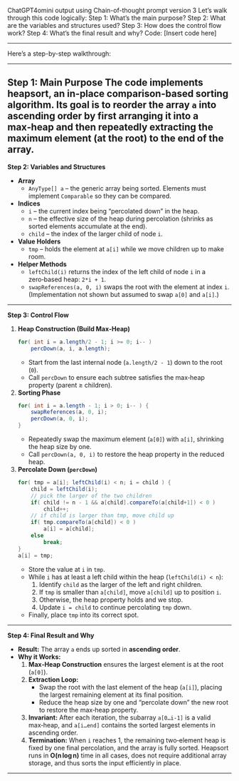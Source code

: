 ChatGPT4omini output using Chain-of-thought prompt version 3
Let’s walk through this code logically:
Step 1: What’s the main purpose?
Step 2: What are the variables and structures used?
Step 3: How does the control flow work?
Step 4: What’s the final result and why?
Code:
[Insert code here]

-----------------------------------------------------------------------------------------------------
Here’s a step-by-step walkthrough:

---
**Step 1: Main Purpose**
The code implements **heapsort**, an in‑place comparison-based sorting algorithm. Its goal is to reorder the array `a` into ascending order by first arranging it into a max‑heap and then repeatedly extracting the maximum element (at the root) to the end of the array.
---
**Step 2: Variables and Structures**
* **Array**
  * `AnyType[] a` – the generic array being sorted. Elements must implement `Comparable` so they can be compared.
* **Indices**
  * `i` – the current index being “percolated down” in the heap.
  * `n` – the effective size of the heap during percolation (shrinks as sorted elements accumulate at the end).
  * `child` – the index of the larger child of node `i`.
* **Value Holders**
  * `tmp` – holds the element at `a[i]` while we move children up to make room.
* **Helper Methods**
  * `leftChild(i)` returns the index of the left child of node `i` in a zero‑based heap: `2*i + 1`.
  * `swapReferences(a, 0, i)` swaps the root with the element at index `i`. (Implementation not shown but assumed to swap `a[0]` and `a[i]`.)
---
**Step 3: Control Flow**
1. **Heap Construction (Build Max‑Heap)**
   ```java
   for( int i = a.length/2 - 1; i >= 0; i-- )
       percDown(a, i, a.length);
   ```
   * Start from the last internal node (`a.length/2 - 1`) down to the root (`0`).
   * Call `percDown` to ensure each subtree satisfies the max‑heap property (parent ≥ children).
2. **Sorting Phase**
   ```java
   for( int i = a.length - 1; i > 0; i-- ) {
       swapReferences(a, 0, i);
       percDown(a, 0, i);
   }
   ```
   * Repeatedly swap the maximum element (`a[0]`) with `a[i]`, shrinking the heap size by one.
   * Call `percDown(a, 0, i)` to restore the heap property in the reduced heap.
3. **Percolate Down (`percDown`)**
   ```java
   for( tmp = a[i]; leftChild(i) < n; i = child ) {
       child = leftChild(i);
       // pick the larger of the two children
       if( child != n - 1 && a[child].compareTo(a[child+1]) < 0 )
           child++;
       // if child is larger than tmp, move child up
       if( tmp.compareTo(a[child]) < 0 )
           a[i] = a[child];
       else
           break;
   }
   a[i] = tmp;
   ```
   * Store the value at `i` in `tmp`.
   * While `i` has at least a left child within the heap (`leftChild(i) < n`):
     1. Identify `child` as the larger of the left and right children.
     2. If `tmp` is smaller than `a[child]`, move `a[child]` up to position `i`.
     3. Otherwise, the heap property holds and we stop.
     4. Update `i = child` to continue percolating `tmp` down.
   * Finally, place `tmp` into its correct spot.
---
**Step 4: Final Result and Why**
* **Result:** The array `a` ends up sorted in **ascending order**.
* **Why it Works:**
  1. **Max‑Heap Construction** ensures the largest element is at the root (`a[0]`).
  2. **Extraction Loop:**
     * Swap the root with the last element of the heap (`a[i]`), placing the largest remaining element at its final position.
     * Reduce the heap size by one and “percolate down” the new root to restore the max‑heap property.
  3. **Invariant:** After each iteration, the subarray `a[0…i-1]` is a valid max‑heap, and `a[i…end]` contains the sorted largest elements in ascending order.
  4. **Termination:** When `i` reaches 1, the remaining two‑element heap is fixed by one final percolation, and the array is fully sorted.
Heapsort runs in **O(n log n)** time in all cases, does not require additional array storage, and thus sorts the input efficiently in place.

-----------------------------------------------------------------------------------------------------
